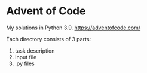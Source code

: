 # Advent of Code

My solutions in Python 3.9.
https://adventofcode.com/

Each directory consists of 3 parts:

1. task description
2. input file
3. .py files
